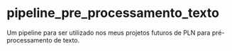 # pipeline_pre_processamento_texto
Um pipeline para ser utilizado nos meus projetos futuros de PLN para pré-processamento de texto.
